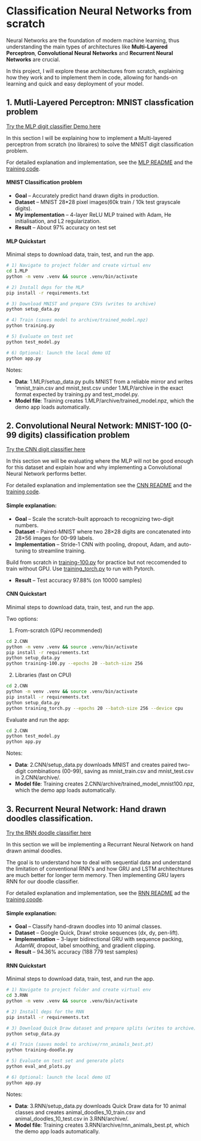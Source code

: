 # Classification Neural Networks from scratch

Neural Networks are the foundation of modern machine learning, thus understanding the main types of architectures like **Multi-Layered Perceptron**, **Convolutional Neural Networks** and **Recurrent Neural Networks** are crucial. 

In this project, I will explore these architectures from scratch, explaining how they work and to implement them in code, allowing for hands-on learning and quick and easy deployment of your model. 


## 1. Mutli-Layered Perceptron: MNIST classfication problem
[Try the MLP digit classifier Demo here](https://huggingface.co/spaces/Eli181927/elliot_digit_classifier/)

In this section I will be explaining how to implement a Multi-layered perceptron from scratch (no libraires) to solve the MNIST digit classification problem.

For detailed explanation and implementation, see the [MLP README](1.MLP/README.md) and the [training code](/1.MLP/training.py). 

#### MNIST Classification problem
- **Goal** – Accurately predict hand drawn digits in production. 
- **Dataset** – MNIST 28*28 pixel images(60k train / 10k test grayscale digits).
- **My implementation** – 4-layer ReLU MLP trained with Adam, He initialisation, and L2 regularization.
- **Result** – About 97% accuracy on test set 

#### MLP Quickstart

Minimal steps to download data, train, test, and run the app.

```bash
# 1) Navigate to project folder and create virtual env
cd 1.MLP
python -m venv .venv && source .venv/bin/activate

# 2) Install deps for the MLP
pip install -r requirements.txt

# 3) Download MNIST and prepare CSVs (writes to archive)
python setup_data.py

# 4) Train (saves model to archive/trained_model.npz)
python training.py

# 5) Evaluate on test set
python test_model.py

# 6) Optional: launch the local demo UI
python app.py
```

Notes:
- **Data**: 1.MLP/setup_data.py pulls MNIST from a reliable mirror and writes 'mnist_train.csv and mnist_test.csv under 1.MLP/archive in the exact format expected by training.py and test_model.py.
- **Model file**: Training creates 1.MLP/archive/trained_model.npz, which the demo app loads automatically.



## 2. Convolutional Neural Network: MNIST-100 (0-99  digits) classification problem 
[Try the CNN digit classifier here](https://huggingface.co/spaces/Eli181927/0-99_Classification)

In this section we will be evaluating where the MLP will not be good enough for this dataset and explain how and why implementing a Convolutional Neural Network performs better.

For detailed explanation and implementation see the [CNN README](2.CNN/README.md) and the [training code](/2.CNN/training_torch.py).


#### Simple explanation:
- **Goal** – Scale the scratch-built approach to recognizing two-digit numbers.
- **Dataset** – Paired-MNIST where two 28×28 digits are concatenated into 28×56 images for 00–99 labels.
- **Implementation** – Stride-1 CNN with pooling, dropout, Adam, and auto-tuning to streamline training. 

Build from scratch in [training-100.py](/2.CNN/training-100.py) for practice but not reccomended to train without GPU. Use [training_torch.py](/2.CNN/training_torch.py) to run with Pytorch.

- **Result** – Test accuracy 97.88% (on 10000 samples)

#### CNN Quickstart

Minimal steps to download data, train, test, and run the app.

Two options:

1) From-scratch (GPU recommended)

```bash
cd 2.CNN
python -m venv .venv && source .venv/bin/activate
pip install -r requirements.txt
python setup_data.py
python training-100.py --epochs 20 --batch-size 256
```

2) Libraries (fast on CPU)

```bash
cd 2.CNN
python -m venv .venv && source .venv/bin/activate
pip install -r requirements.txt
python setup_data.py
python training_torch.py --epochs 20 --batch-size 256 --device cpu
```

Evaluate and run the app:

```bash
cd 2.CNN
python test_model.py
python app.py
```

Notes:
- **Data**: 2.CNN/setup_data.py downloads MNIST and creates paired two-digit combinations (00-99), saving as mnist_train.csv and mnist_test.csv in 2.CNN/archive/.
- **Model file**: Training creates 2.CNN/archive/trained_model_mnist100.npz, which the demo app loads automatically.



## 3. Recurrent Neural Network: Hand drawn doodles classification.
[Try the RNN doodle classifier here](https://huggingface.co/spaces/Eli181927/animal_doodle_classifier)

In this section we will be implementing a Recurrant Neural Network on hand drawn animal doodles. 

The goal is to understand how to deal with sequential data and understand the limitation of conventional RNN's and how GRU and LSTM architechtures are much better for longer term memory. Then implementing GRU layers RNN for our doodle classifier.

For detailed explanation and implementation, see the [RNN README](3.RNN/README.md) ad the [training coode](/3.RNN/training-doodle.py). 


#### Simple explanation:
- **Goal** – Classify hand-drawn doodles into 10 animal classes.
- **Dataset** – Google Quick, Draw! stroke sequences (dx, dy, pen-lift).
- **Implementation** – 3-layer bidirectional GRU with sequence packing, AdamW, dropout, label smoothing, and gradient clipping.
- **Result** – 94.36% accuracy (188 779 test samples)

#### RNN Quickstart

Minimal steps to download data, train, test, and run the app.

```bash
# 1) Navigate to project folder and create virtual env
cd 3.RNN
python -m venv .venv && source .venv/bin/activate

# 2) Install deps for the RNN
pip install -r requirements.txt

# 3) Download Quick Draw dataset and prepare splits (writes to archive)
python setup_data.py

# 4) Train (saves model to archive/rnn_animals_best.pt)
python training-doodle.py

# 5) Evaluate on test set and generate plots
python eval_and_plots.py

# 6) Optional: launch the local demo UI
python app.py
```

Notes:
- **Data**: 3.RNN/setup_data.py downloads Quick Draw data for 10 animal classes and creates animal_doodles_10_train.csv and animal_doodles_10_test.csv in 3.RNN/archive/.
- **Model file**: Training creates 3.RNN/archive/rnn_animals_best.pt, which the demo app loads automatically.

